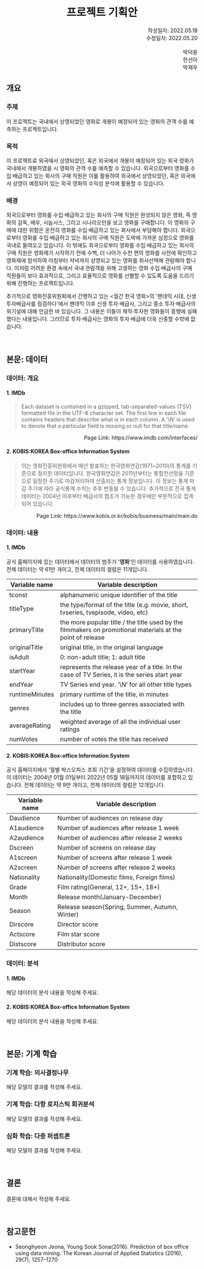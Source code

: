 <h1 align="center">프로젝트 기획안</h1>

<div align="Right">
    작성일자: 2022.05.18
    </br>
    수정일자: 2022.05.20
    </br>
    </br>
    박덕용 
    </br>
    한선아
    <br>
    박재우
</div>

## 개요

### 주제
이 프로젝트는 국내에서 상영되었던 영화로 개봉이 예정되어 있는 영화의 관객 수를 예측하는 프로젝트입니다. 

### 목적
이 프로젝트로 외국에서 상영되었던, 혹은 외국에서 개봉이 예정되어 있는 외국 영화가 국내에서 개봉하였을 시 영화의 관객 수를 예측할 수 있습니다.
외국으로부터 영화를 수입·배급하고 있는 회사의 구매 직원은 이를 활용하여 외국에서 상영되었던, 혹은 외국에서 상영이 예정되어 있는 외국 영화의 수익성 분석에 활용할 수 있습니다. 

### 배경
외국으로부터 영화를 수입·배급하고 있는 회사의 구매 직원은 완성되지 않은 영화, 즉 영화의 감독, 배우, 시놉시스, 그리고 시나리오만을 보고 영화를 구매합니다. 이 영화의 구매에 대한 위험은 온전히 영화를 수입·배급하고 있는 회사에서 부담해야 합니다. 외국으로부터 영화를 수입·배급하고 있는 회사의 구매 직원은 도박에 가까운 심정으로 영화를 국내로 들여오고 있습니다. 이 밖에도 외국으로부터 영화를 수입·배급하고 있는 회사의 구매 직원은 영화제가 시작하기 전에 수백, 더 나아가 수천 편의 영화를 사전에 확인하고 영화제에 참석하여 아침부터 저녁까지 상영되고 있는 영화를 취사선택해 관람해야 합니다. 이처럼 어려운 환경 속에서 국내 관람객을 위해 고생하는 영화 수입·배급사의 구매 직원들이 보다 효과적으로, 그리고 효율적으로 영화를 선별할 수 있도록 도움을 드리기 위해 진행하는 프로젝트입니다. 

추가적으로 영화진흥위원회에서 간행하고 있는 <월간 한국 영화>의 '팬데믹 시대, 신생 투자배급사를 점검하다'에서 팬데믹 이후 신생 투자·배급사, 그리고 중소 투자·배급사의 위기설에 대해 언급한 바 있습니다. 그 내용은 이들이 제작·투자한 영화들이 흥행에 실패했다는 내용입니다. 그러므로 투자·배급사는 영화의 투자·배급에 더욱 신중할 수밖에 없습니다.

<br/>

## 본문: 데이터

### 데이터: 개요

#### 1. IMDb
> Each dataset is contained in a gzipped, tab-separated-values (TSV) formatted file in the UTF-8 character set. The first line in each file contains headers that describe what is in each column. A ‘\N’ is used to denote that a particular field is missing or null for that title/name.

<div align="Right">
    Page Link: https://www.imdb.com/interfaces/
</div>

#### 2. KOBIS:KOREA Box-office Information System
> 이는 영화진흥위원회에서 매년 발표하는 한국영화연감(1971~2010)의 통계를 기준으로 정리한 데이터입니다. 한국영화연감은 2011년부터는 통합전산망을 기준으로 일정한 주기로 마감처리하여 산출되는 통계 정보입니다. 이 정보는 통계 마감 주기에 따라 공식통계 수치는 추후 변동될 수 있습니다. 추가적으로 전국 통계 데이터는 2004년 이후부터 배급사의 협조가 가능한 경우에만 부분적으로 집계되어 있습니다.

<div align="Right">
    Page Link: https://www.kobis.or.kr/kobis/business/main/main.do
</div>

### 데이터: 내용

#### 1. IMDb
공식 홈페이지에 있는 데이터에서 데이터의 범주가 '**영화**'인 데이터를 사용하였습니다. 전체 데이터는 약 61만 개이고, 전체 데이터의 컬럼은 11개입니다.

|Variable name|Variable description|
|------|---|
|tconst|alphanumeric unique identifier of the title|
|titleType|the type/format of the title (e.g. movie, short, tvseries, tvepisode, video, etc)|
|primaryTitle|the more popular title / the title used by the filmmakers on promotional materials at the point of release|
|originalTitle|original title, in the original language|
|isAdult|0: non-adult title; 1: adult title|
|startYear|represents the release year of a title. In the case of TV Series, it is the series start year|
|endYear|TV Series end year. ‘\N’ for all other title types|
|runtimeMinutes|primary runtime of the title, in minutes|
|genres|includes up to three genres associated with the title|
|averageRating|weighted average of all the individual user ratings|
|numVotes|number of votes the title has received|

#### 2. KOBIS:KOREA Box-office Information System
공식 홈페이지에서 '월별 박스오피스 조회 기간'을 설정하여 데이터를 수집하였습니다. 이 데이터는 2004년 01월 01일부터 2022년 05월 18일까지의 데이터를 포함하고 있습니다. 전체 데이터는 약 9만 개이고, 전체 데이터의 컬럼은 12개입니다.

|Variable name|Variable description|
|------|---|
|Daudience|Number of audiences on release day|
|A1audience|Number of audiences after release 1 week|
|A2audience|Number of audiences after release 2 weeks|
|Dscreen|Number of screens on release day|
|A1screen|Number of screens after release 1 week|
|A2screen|Number of screens after release 2 weeks|
|Nationality|Nationality(Domestic films, Foreign films)|
|Grade|Film rating(General, 12+, 15+, 18+)|
|Month|Release month(January-December)|
|Season|Release season(Spring, Summer, Autumn, Winter)|
|Dirscore|Director score|
|Actscore|Film star score|
|Distscore|Distributor score|

### 데이터: 분석

#### 1. IMDb
해당 데이터의 분석 내용을 작성해 주세요.

#### 2. KOBIS:KOREA Box-office Information System
해당 데이터의 분석 내용을 작성해 주세요.

<br/>

## 본문: 기계 학습

### 기계 학습: 의사결정나무
해당 모델의 결과를 작성해 주세요.

### 기계 학습: 다항 로지스틱 회귀분석
해당 모델의 결과를 작성해 주세요.

### 심화 학습: 다층 퍼셉트론
해당 모델의 결과를 작성해 주세요.

<br/>

## 결론

결론에 대해서 작성해 주세요.

<br/>

## 참고문헌

- Seonghyeon Jeona, Young Sook Sona(2016). Prediction of box office using data mining. The Korean Journal of Applied Statistics (2016), 29(7), 1257–1270
